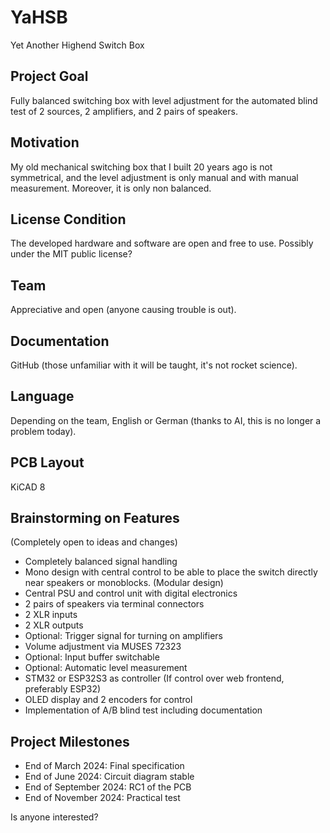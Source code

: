 # YaHSB
Yet Another Highend Switch  Box
## Project Goal
Fully balanced switching box with level adjustment for the automated blind test of 2 sources, 2 amplifiers, and 2 pairs of speakers.

## Motivation
My old mechanical switching box that I built 20 years ago is not symmetrical, and the level adjustment is only manual and with manual measurement. Moreover, it is only non balanced.

## License Condition
The developed hardware and software are open and free to use. Possibly under the MIT public license?

## Team
Appreciative and open (anyone causing trouble is out).

## Documentation
GitHub (those unfamiliar with it will be taught, it's not rocket science).

## Language
Depending on the team, English or German (thanks to AI, this is no longer a problem today).

## PCB Layout
KiCAD 8

## Brainstorming on Features
(Completely open to ideas and changes)
- Completely balanced signal handling
- Mono design with central control to be able to place the switch directly near speakers or monoblocks. (Modular design)
- Central PSU and control unit with digital electronics
- 2 pairs of speakers via terminal connectors
- 2 XLR inputs
- 2 XLR outputs
- Optional: Trigger signal for turning on amplifiers
- Volume adjustment via MUSES 72323
- Optional: Input buffer switchable
- Optional: Automatic level measurement
- STM32 or ESP32S3 as controller (If control over web frontend, preferably ESP32)
- OLED display and 2 encoders for control
- Implementation of A/B blind test including documentation

## Project Milestones

- End of March 2024: Final specification
- End of June 2024: Circuit diagram stable
- End of September 2024: RC1 of the PCB
- End of November 2024: Practical test

Is anyone interested?
